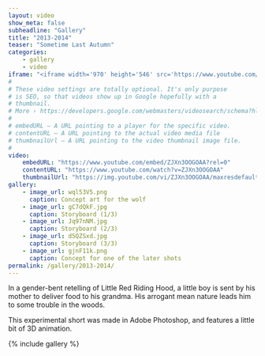 ```yaml
---
layout: video
show_meta: false
subheadline: "Gallery"
title: "2013-2014"
teaser: "Sometime Last Autumn"
categories:
    - gallery
    - video
iframe: "<iframe width='970' height='546' src='https://www.youtube.com/embed/ZJXn3OOGOAA?rel=0' frameborder='0' allowfullscreen></iframe>"
#
# These video settings are totally optional. It's only purpose
# is SEO, so that videos show up in Google hopefully with a 
# thumbnail.
# More › https://developers.google.com/webmasters/videosearch/schema?hl=en&rd=1
#
# embedURL – A URL pointing to a player for the specific video.
# contentURL – A URL pointing to the actual video media file
# thumbnailUrl – A URL pointing to the video thumbnail image file.
#
video:
    embedURL: "https://www.youtube.com/embed/ZJXn3OOGOAA?rel=0"
    contentURL: "https://www.youtube.com/watch?v=ZJXn3OOGOAA"
    thumbnailUrl: "https://img.youtube.com/vi/ZJXn3OOGOAA/maxresdefault.jpg"
gallery:
    - image_url: wql53V5.png
      caption: Concept art for the wolf
    - image_url: gC7dQkF.jpg
      caption: Storyboard (1/3)
    - image_url: Jq97nNM.jpg
      caption: Storyboard (2/3)
    - image_url: d5QZSxd.jpg
      caption: Storyboard (3/3)
    - image_url: gjnF11k.png
      caption: Concept for one of the later shots
permalink: /gallery/2013-2014/
---
```

<!--more-->

In a gender-bent retelling of Little Red Riding Hood, a little boy is sent by his mother to deliver food to his grandma. His arrogant mean nature leads him to some trouble in the woods.

This experimental short was made in Adobe Photoshop, and features a little bit of 3D animation.

{% include gallery %}
